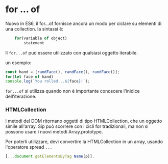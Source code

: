 # for ... of

Nuovo in ES6, il for...of fornisce ancora un modo per ciclare su elementi di una collection. la sintassi è:
```javascript
    for(variable of object)
        statement
```
Il ```for...of``` può essere utilizzato con qualsiasi oggetto iterabile. 

un esempio:

```javascript
const hand = [randFace(), randFace(), randFace()]; 
for(let face of hand)
console.log(`You rolled...${face}!`);
```

```for...of``` si utilizza quando non è importante conoscere l'inidice dell'iterazione.

### HTMLCollection
I metodi del DOM ritornano oggetti di tipo HTMLCollection, che un oggetto simile all'array. Sip può scorrere con i cicli for tradizionali, ma non si possono usare i nuovi metodi Array.prototype.

Per poterli utilizzare, devi convertire la HTMLCollection in un array, usando l'operatore spread `...`

```javascript
[...document.getElementsByTag Name(p)].
```
